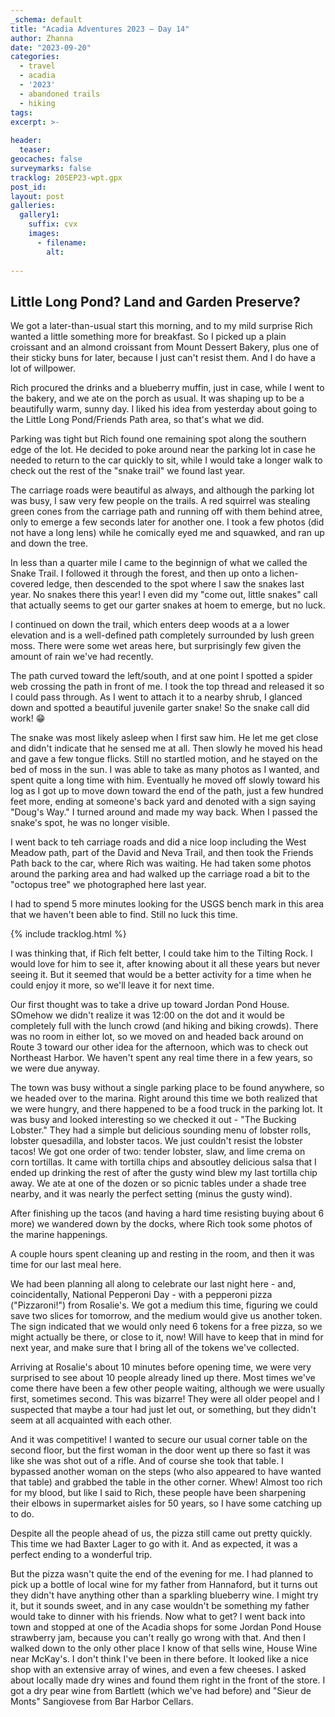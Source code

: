 ```yaml
---
_schema: default
title: "Acadia Adventures 2023 – Day 14"
author: Zhanna
date: "2023-09-20"
categories: 
  - travel
  - acadia
  - '2023'
  - abandoned trails
  - hiking
tags:
excerpt: >-
  
header:
  teaser:
geocaches: false
surveymarks: false
tracklog: 20SEP23-wpt.gpx
post_id: 
layout: post
galleries:
  gallery1:
    suffix: cvx
    images:
      - filename: 
        alt:
    
---
```


## Little Long Pond? Land and Garden Preserve?

We got a later-than-usual start this morning, and to my mild surprise Rich wanted a little something more for breakfast. So I picked up a plain croissant and an almond croissant from Mount Dessert Bakery, plus one of their sticky buns for later, because I just can't resist them. And I do have a lot of willpower.

Rich procured the drinks and a blueberry muffin, just in case, while I went to the bakery, and we ate on the porch as usual. It was shaping up to be a beautifully warm, sunny day. I liked his idea from yesterday about going to the Little Long Pond/Friends Path area, so that's what we did.

Parking was tight but Rich found one remaining spot along the southern edge of the lot. He decided to poke around near the parking lot in case he needed to return to the car quickly to sit, while I would take a longer walk to check out the rest of the "snake trail" we found last year.

The carriage roads were beautiful as always, and although the parking lot was busy, I saw very few people on the trails. A red squirrel was stealing green cones from the carriage path and running off with them behind atree, only to emerge a few seconds later for another one. I took a few photos (did not have a long lens) while he comically eyed me and squawked, and ran up and down the tree.

In less than a quarter mile I came to the beginnign of what we called the Snake Trail. I followed it through the forest, and then up onto a lichen-covered ledge, then descended to the spot where I saw the snakes last year. No snakes there this year! I even did my "come out, little snakes" call that actually seems to get our garter snakes at hoem to emerge, but no luck.

I continued on down the trail, which enters deep woods at a a lower elevation and is a well-defined path completely surrounded by lush green moss. There were some wet areas here, but surprisingly few given the amount of rain we've had recently.

The path curved toward the left/south, and at one point I spotted a spider web crossing the path in front of me. I took the top thread and released it so I could pass through. As I went to attach it to a nearby shrub, I glanced down and spotted a beautiful juvenile garter snake! So the snake call did work! :grin:

The snake was most likely asleep when I first saw him. He let me get close and didn't indicate that he sensed me at all. Then slowly he moved his head and gave a few tongue flicks. Still no startled motion, and he stayed on the bed of moss in the sun. I was able to take as many photos as I wanted, and spent quite a long time with him. Eventually he moved off slowly toward his log as I got up to move down toward the end of the path, just a few hundred feet more, ending at someone's back yard and denoted with a sign saying "Doug's Way." I turned around and made my way back. When I passed the snake's spot, he was no longer visible.

I went back to teh carriage roads and did a nice loop including the West Meadow path, part of the David and Neva Trail, and then took the Friends Path back to the car, where Rich was waiting. He had taken some photos around the parking area and had walked up the carriage road a bit to the "octopus tree" we photographed here last year.

I had to spend 5 more minutes looking for the USGS bench mark in this area that we haven't been able to find. Still no luck this time.

{% include tracklog.html %}

I was thinking that, if Rich felt better, I could take him to the Tilting Rock. I would love for him to see it, after knowing about it all these years but never seeing it. But it seemed that would be a better activity for a time when he could enjoy it more, so we'll leave it for next time.

Our first thought was to take a drive up toward Jordan Pond House. SOmehow we didn't realize it was 12:00 on the dot and it would be completely full with the lunch crowd (and hiking and biking crowds). There was no room in either lot, so we moved on and headed back around on Route 3 toward our other idea for the afternoon, which was to check out Northeast Harbor. We haven't spent any real time there in a few years, so we were due anyway.

The town was busy without a single parking place to be found anywhere, so we headed over to the marina. Right around this time we both realized that we were hungry, and there happened to be a food truck in the parking lot. It was busy and looked interesting so we checked it out - "The Bucking Lobster." They had a simple but delicious sounding menu of lobster rolls, lobster quesadilla, and lobster tacos. We just couldn't resist the lobster tacos! We got one order of two: tender lobster, slaw, and lime crema on corn tortillas. It came with tortilla chips and absoutley delicious salsa that I ended up drinking the rest of after the gusty wind blew my last tortilla chip away. We ate at one of the dozen or so picnic tables under a shade tree nearby, and it was nearly the perfect setting (minus the gusty wind). 

After finishing up the tacos (and having a hard time resisting buying about 6 more) we wandered down by the docks, where Rich took some photos of the marine happenings.

A couple hours spent cleaning up and resting in the room, and then it was time for our last meal here.

We had been planning all along to celebrate our last night here - and, coincidentally, National Pepperoni Day - with a pepperoni pizza ("Pizzaroni!") from Rosalie's. We got a medium this time, figuring we could save two slices for tomorrow, and the medium would give us another token. The sign indicated that we would only need 6 tokens for a free pizza, so we might actually be there, or close to it, now! Will have to keep that in mind for next year, and make sure that I bring all of the tokens we've collected.

Arriving at Rosalie's about 10 minutes before opening time, we were very surprised to see about 10 people already lined up there. Most times we've come there have been a few other people waiting, although we were usually first, sometimes second. This was bizarre! They were all older peopel and I suspected that maybe a tour had just let out, or something, but they didn't seem at all acquainted with each other. 

And it was competitive! I wanted to secure our usual corner table on the second floor, but the first woman in the door went up there so fast it was like she was shot out of a rifle. And of course she took that table. I bypassed another woman on the steps (who also appeared to have wanted that table) and grabbed the table in the other corner. Whew! Almost too rich for my blood, but like I said to Rich, these people have been sharpening their elbows in supermarket aisles for 50 years, so I have some catching up to do.

Despite all the people ahead of us, the pizza still came out pretty quickly. This time we had Baxter Lager to go with it. And as expected, it was a perfect ending to a wonderful trip.

But the pizza wasn't quite the end of the evening for me. I had planned to pick up a bottle of local wine for my father from Hannaford, but it turns out they didn't have anything other than a sparkling blueberry wine. I might try it, but it sounds sweet, and in any case wouldn't be something my father would take to dinner with his friends. Now what to get? I went back into town and stopped at one of the Acadia shops for some Jordan Pond House strawberry jam, because you can't really go wrong with that. And then I walked down to the only other place I know of that sells wine, House Wine near McKay's. I don't think I've been in there before. It looked like a nice shop with an extensive array of wines, and even a few cheeses. I asked about locally made dry wines and found them right in the front of the store. I got a dry pear wine from Bartlett (which we've had before) and "Sieur de Monts" Sangiovese from Bar Harbor Cellars. 